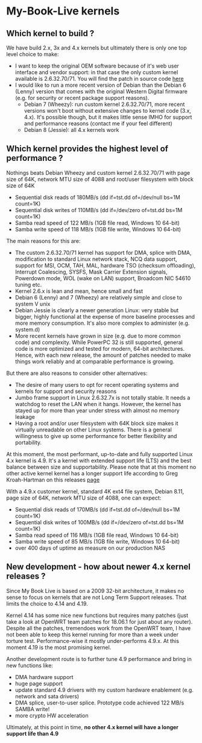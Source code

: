 # My-Book-Live kernels

## Which kernel to build ? ##

We have build 2.x, 3x and 4.x kernels but ultimately there is only one top level choice to make:
* I want to keep the original OEM software because of it's web user interface and vendor support: in that case the only custom kernel available is 2.6.32.70/71.  You will find the patch in source code [here](https://github.com/ewaldc/My-Book-Live/tree/master/kernel/patches/2.6.32)
* I would like to run a more recent version of Debian than the Debian 6 (Lenny) version that comes with the original Western Digital firmware (e.g. for security or recent package support reasons).
	* Debian 7 (Wheezy):  run custom kernel 2.6.32.70/71, more recent versions won't boot without extensive changes to kernel code (3.x, 4.x).  It's possible though, but it makes little sense IMHO for support and performance reasons (contact me if your feel different)
	* Debian 8 (Jessie):  all 4.x kernels work
		
	
## Which kernel provides the highest level of performance ? ##

Nothings beats Debian Wheezy and custom kernel 2.6.32.70/71 with page size of 64K, network MTU size of 4088 and root/user filesystem with block size of 64K
* Sequential disk reads of 180MB/s (dd if=tst.dd of=/dev/null bs=1M count=1K)
* Sequential disk writes of 110MB/s (dd if=/dev/zero of=tst.dd  bs=1M count=1K)
* Samba read speed of 122 MB/s (1GB file read, Windows 10 64-bit)
* Samba write speed of 118 MB/s (1GB file write, Windows 10 64-bit)

The main reasons for this are:
* The custom 2.6.32.70/71 kernel has support for DMA, splice with DMA, modification to standard Linux network stack, NCQ data support, support for MSI, OCM, TAH, MAL, hardware TSO (checksum offloading),  Interrupt Coalescing, SYSFS, Mask Carrier Extension signals, Powerdown mode, WOL (wake on LAN) support, Broadcom NIC 54610 tuning etc.
* Kernel 2.6.x is lean and mean, hence small and fast
* Debian 6 (Lenny) and 7 (Wheezy) are relatively simple and close to system V unix
* Debian Jessie is clearly a newer generation Linux: very stable but bigger, highly functional at the expense of more baseline processes and more memory consumption.  It's also more complex to administer (e.g. system.d)
* More recent kernels have grown in size (e.g. due to more common code) and complexity.  While PowerPC 32 is still supported, general code is more optimized and tested for modern, 64-bit architectures.  Hence, with each new release, the amount of patches needed to make things work reliably and at comparable performance is growing. 

But there are also reasons to consider other alternatives:
* The desire of many users to opt for recent operating systems and kernels for support and security reasons
* Jumbo frame support in Linux 2.6.32.7x is not totally stable.  It needs a watchdog to reset the LAN when it hangs.  However, the kernel has stayed up for more than year under stress with almost no memory leakage
* Having a root and/or user filesystem with 64K block size makes it virtually unreadable on other Linux systems.  There is a general willingness to give up some performance for better flexibility and portability.

At this moment, the most performant, up-to-date and fully supported Linux 4.x kernel is 4.9.  It's a kernel with extended support life (LTS) and the best balance between size and supportability.  Please note that at this moment no other active kernel  kernel has a longer support life according to Greg Kroah-Hartman on this releases [page](https://www.kernel.org/releases.html)

With a 4.9.x customer kernel, standard 4K ext4 file system, Debian 8.11, page size of 64K, network MTU size of 4088, one can expect:
* Sequential disk reads of 170MB/s (dd if=tst.dd of=/dev/null bs=1M count=1K)
* Sequential disk writes of 100MB/s (dd if=/dev/zero of=tst.dd  bs=1M count=1K)
* Samba read speed of 116 MB/s (1GB file read, Windows 10 64-bit)
* Samba write speed of 85 MB/s (1GB file write, Windows 10 64-bit)
* over 400 days of uptime as measure on our production NAS

## New development - how about newer 4.x kernel releases ? ##

Since My Book Live is based on a 2009 32-bit architecture, it makes no sense to focus on kernels that are not Long Term Support releases.  That limits the choice to 4.14 and 4.19.

Kernel 4.14 has some nice new functions but requires many patches (just take a look at OpenWRT team patches for 18.06.1 for just about any router). Despite all the patches, tremendoes work from the OpenWRT team, I have not been able to keep this kernel running for more than a week under torture test.  Performance-wise it mostly under-performs 4.9.x.   At this moment 4.19 is the most promising kernel.

Another development route is to further tune 4.9 performance and bring in new functions like:
* DMA hardware support
* huge page support
* update standard 4.9 drivers with my custom hardware enablement (e.g. network and sata drivers)
* DMA splice, user-to-user splice.  Prototype code achieved 122 MB/s SAMBA write!
* more crypto HW acceleration

Ultimately, at this point in time, __no other 4.x kernel will have a longer support life than 4.9__